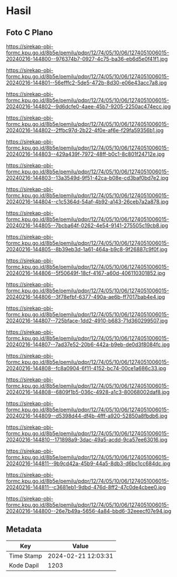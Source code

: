 # Hasil

## Foto C Plano

https://sirekap-obj-formc.kpu.go.id/8b5e/pemilu/pdpr/12/74/05/10/06/1274051006015-20240216-144800--976374b7-0927-4c75-ba36-eb6d5e0f41f1.jpg

https://sirekap-obj-formc.kpu.go.id/8b5e/pemilu/pdpr/12/74/05/10/06/1274051006015-20240216-144801--56efffc2-5de5-472b-8d30-e06e43acc7a8.jpg

https://sirekap-obj-formc.kpu.go.id/8b5e/pemilu/pdpr/12/74/05/10/06/1274051006015-20240216-144802--9d6dcfe0-4aee-45b7-9205-2250ac474ecc.jpg

https://sirekap-obj-formc.kpu.go.id/8b5e/pemilu/pdpr/12/74/05/10/06/1274051006015-20240216-144802--2ffbc97d-2b22-4f0e-af6e-f29fa59356b1.jpg

https://sirekap-obj-formc.kpu.go.id/8b5e/pemilu/pdpr/12/74/05/10/06/1274051006015-20240216-144803--429a439f-7972-48ff-b0c1-8c801f24712e.jpg

https://sirekap-obj-formc.kpu.go.id/8b5e/pemilu/pdpr/12/74/05/10/06/1274051006015-20240216-144803--13a3549d-9f51-42ca-b08e-cd3baf0bd7e2.jpg

https://sirekap-obj-formc.kpu.go.id/8b5e/pemilu/pdpr/12/74/05/10/06/1274051006015-20240216-144804--c1c5364d-54af-4b92-a143-26ceb7a2a878.jpg

https://sirekap-obj-formc.kpu.go.id/8b5e/pemilu/pdpr/12/74/05/10/06/1274051006015-20240216-144805--7bcba64f-0262-4e54-9141-275505c19cb8.jpg

https://sirekap-obj-formc.kpu.go.id/8b5e/pemilu/pdpr/12/74/05/10/06/1274051006015-20240216-144805--8b39eb3d-1a61-464a-b9c8-9f26887c9f0f.jpg

https://sirekap-obj-formc.kpu.go.id/8b5e/pemilu/pdpr/12/74/05/10/06/1274051006015-20240216-144806--5f50649f-18cf-4167-a60d-406110301852.jpg

https://sirekap-obj-formc.kpu.go.id/8b5e/pemilu/pdpr/12/74/05/10/06/1274051006015-20240216-144806--3f78efbf-6377-490a-ae6b-ff7017bab4e4.jpg

https://sirekap-obj-formc.kpu.go.id/8b5e/pemilu/pdpr/12/74/05/10/06/1274051006015-20240216-144807--725bface-1dd2-4910-b683-71d360299507.jpg

https://sirekap-obj-formc.kpu.go.id/8b5e/pemilu/pdpr/12/74/05/10/06/1274051006015-20240216-144807--7ad37e52-20b6-442a-b9eb-de0d3f8084fc.jpg

https://sirekap-obj-formc.kpu.go.id/8b5e/pemilu/pdpr/12/74/05/10/06/1274051006015-20240216-144808--fc8a0904-6f11-4152-bc74-00ce1a686c33.jpg

https://sirekap-obj-formc.kpu.go.id/8b5e/pemilu/pdpr/12/74/05/10/06/1274051006015-20240216-144808--6809f1b5-036c-4928-a1c3-80068002daf8.jpg

https://sirekap-obj-formc.kpu.go.id/8b5e/pemilu/pdpr/12/74/05/10/06/1274051006015-20240216-144809--d5398d44-df4b-4fff-a920-52850a8fbdb6.jpg

https://sirekap-obj-formc.kpu.go.id/8b5e/pemilu/pdpr/12/74/05/10/06/1274051006015-20240216-144810--171898a9-3dac-49a5-acdd-9ca57ee63016.jpg

https://sirekap-obj-formc.kpu.go.id/8b5e/pemilu/pdpr/12/74/05/10/06/1274051006015-20240216-144811--9b9cd42a-45b9-44a5-8db3-d6bc1cc684dc.jpg

https://sirekap-obj-formc.kpu.go.id/8b5e/pemilu/pdpr/12/74/05/10/06/1274051006015-20240216-144811--c3681eb1-9dbd-476d-8ff2-47c0de4cbee0.jpg

https://sirekap-obj-formc.kpu.go.id/8b5e/pemilu/pdpr/12/74/05/10/06/1274051006015-20240216-144800--26e7b49a-5656-4a84-bbd6-32eeecf07e94.jpg


## Metadata

| Key        | Value               |
| ---------- | ------------------- |
| Time Stamp | 2024-02-21 12:03:31 |
| Kode Dapil | 1203                |



